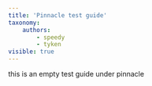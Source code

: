 ```yaml
---
title: 'Pinnacle test guide'
taxonomy:
    authors:
        - speedy
        - tyken
visible: true
---
```


this is an empty test guide under pinnacle